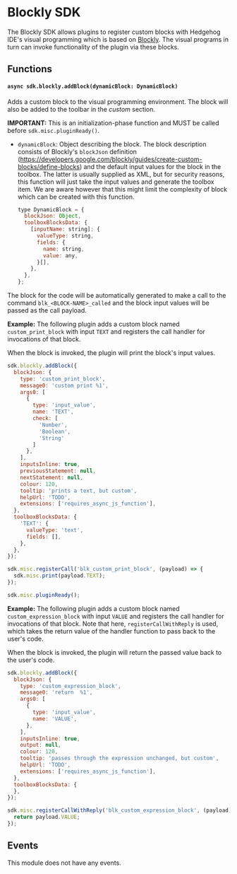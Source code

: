# Blockly SDK
The Blockly SDK allows plugins to register custom blocks with Hedgehog IDE's visual programming which is based on [Blockly](https://developers.google.com/blockly/).
The visual programs in turn can invoke functionality of the plugin via these blocks.

## Functions
#### `async sdk.blockly.addBlock(dynamicBlock: DynamicBlock)`
Adds a custom block to the visual programming environment.
The block will also be added to the toolbar in the *custom* section.

**IMPORTANT:** This is an initialization-phase function and MUST be called before `sdk.misc.pluginReady()`.

- `dynamicBlock`: Object describing the block.
  The block description consists of Blockly's `blockJson` definition (https://developers.google.com/blockly/guides/create-custom-blocks/define-blocks) and the default input values for the block in the toolbox.
  The latter is usually supplied as XML, but for security reasons, this function will just take the input values and generate the toolbox item.
  We are aware however that this might limit the complexity of block which can be created with this function.

  ```javascript
  type DynamicBlock = {
    blockJson: Object,
    toolboxBlocksData: {
      [inputName: string]: {
        valueType: string,
        fields: {
          name: string,
          value: any,
        }[],
      },
    },
  };
  ```

The block for the code will be automatically generated to make a call to the command `blk_<BLOCK-NAME>_called` and the block input values will be passed as the call payload.

**Example:** The following plugin adds a custom block named `custom_print_block` with input `TEXT` and registers the call handler for invocations of that block.

When the block is invoked, the plugin will print the block's input values.

```javascript
sdk.blockly.addBlock({
  blockJson: {
    type: 'custom_print_block',
    message0: 'custom print %1',
    args0: [
      {
        type: 'input_value',
        name: 'TEXT',
        check: [
          'Number',
          'Boolean',
          'String'
        ]
      },
    ],
    inputsInline: true,
    previousStatement: null,
    nextStatement: null,
    colour: 120,
    tooltip: 'prints a text, but custom',
    helpUrl: 'TODO',
    extensions: ['requires_async_js_function'],
  },
  toolboxBlocksData: {
    'TEXT': {
      valueType: 'text',
      fields: [],
    },
  },
});

sdk.misc.registerCall('blk_custom_print_block', (payload) => {
  sdk.misc.print(payload.TEXT);
});

sdk.misc.pluginReady();
```

**Example:** The following plugin adds a custom block named `custom_expression_block` with input `VALUE` and registers the call handler for invocations of that block.
Note that here, `registerCallWithReply` is used, which takes the return value of the handler function to pass back to the user's code.

When the block is invoked, the plugin will return the passed value back to the user's code.

```javascript
sdk.blockly.addBlock({
  blockJson: {
    type: 'custom_expression_block',
    message0: 'return  %1',
    args0: [
      {
        type: 'input_value',
        name: 'VALUE',
      },
    ],
    inputsInline: true,
    output: null,
    colour: 120,
    tooltip: 'passes through the expression unchanged, but custom',
    helpUrl: 'TODO',
    extensions: ['requires_async_js_function'],
  },
  toolboxBlocksData: {
  },
});

sdk.misc.registerCallWithReply('blk_custom_expression_block', (payload) => {
  return payload.VALUE;
});
```

## Events
This module does not have any events.
